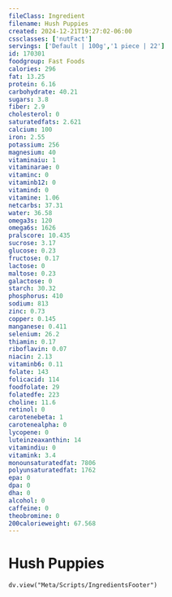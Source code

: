 ```yaml
---
fileClass: Ingredient
filename: Hush Puppies
created: 2024-12-21T19:27:02-06:00
cssclasses: ['nutFact']
servings: ['Default | 100g','1 piece | 22']
id: 170301
foodgroup: Fast Foods
calories: 296
fat: 13.25
protein: 6.16
carbohydrate: 40.21
sugars: 3.8
fiber: 2.9
cholesterol: 0
saturatedfats: 2.621
calcium: 100
iron: 2.55
potassium: 256
magnesium: 40
vitaminaiu: 1
vitaminarae: 0
vitaminc: 0
vitaminb12: 0
vitamind: 0
vitamine: 1.06
netcarbs: 37.31
water: 36.58
omega3s: 120
omega6s: 1626
pralscore: 10.435
sucrose: 3.17
glucose: 0.23
fructose: 0.17
lactose: 0
maltose: 0.23
galactose: 0
starch: 30.32
phosphorus: 410
sodium: 813
zinc: 0.73
copper: 0.145
manganese: 0.411
selenium: 26.2
thiamin: 0.17
riboflavin: 0.07
niacin: 2.13
vitaminb6: 0.11
folate: 143
folicacid: 114
foodfolate: 29
folatedfe: 223
choline: 11.6
retinol: 0
carotenebeta: 1
carotenealpha: 0
lycopene: 0
luteinzeaxanthin: 14
vitamindiu: 0
vitamink: 3.4
monounsaturatedfat: 7806
polyunsaturatedfat: 1762
epa: 0
dpa: 0
dha: 0
alcohol: 0
caffeine: 0
theobromine: 0
200calorieweight: 67.568
---
```


# Hush Puppies

```dataviewjs
dv.view("Meta/Scripts/IngredientsFooter")
```